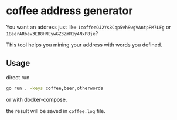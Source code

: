 # coffee address generator

You want an address just like `1coffeeQJ2Ys8Cqp5vhSwgVAntpPM7LFg` or `1BeerARbev3EB8HNEywGZ3ZmR1y4NxP8je`?

This tool helps you mining your address with words you defined.

## Usage

direct run

```bash
go run . -keys coffee,beer,otherwords
```

or with docker-compose.

the result will be saved in `coffee.log` file.
